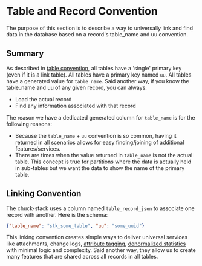 # Table and Record Convention

The purpose of this section is to describe a way to universally link and find data in the database based on a record's table_name and uu convention.

## Summary

As described in [table convention](./table-convention.md), all tables have a 'single' primary key (even if it is a link table). All tables have a primary key named `uu`. All tables have a generated value for `table_name`.  Said another way, if you know the table_name and uu of any given record, you can always:

- Load the actual record
- Find any information associated with that record

The reason we have a dedicated generated column for `table_name` is for the following reasons:

- Because the `table_name` + `uu` convention is so common, having it returned in all scenarios allows for easy finding/joining of additional features/services.
- There are times when the value returned in `table_name` is not the actual table. This concept is true for partitions where the data is actually held in sub-tables but we want the data to show the name of the primary table.

## Linking Convention

The chuck-stack uses a column named `table_record_json` to associate one record with another. Here is the schema:

```json
{"table_name": "stk_some_table", "uu": "some_uuid"}
```

This linking convention creates simple ways to deliver universal services like attachments, change logs, [attribute tagging](./attribute-tag.md), [denormalized statistics](./statistics-convention.md) with minimal logic and complexity. Said another way, they allow us to create many features that are shared across all records in all tables.
